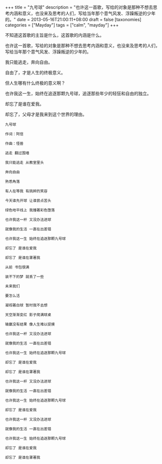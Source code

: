 +++
title = "九号球"
description = "也许这一首歌，写给的对象是那种不想去思考内涵和意义，也没来及思考的人们，写给当年那个意气风发、浮躁叛逆的少年的。"
date = 2013-05-16T21:00:11+08:00
draft = false
[taxonomies]
categories =  ["Mayday"]
tags = ["calm", "mayday"]
+++

不知道这首歌的主旨是什么，这首歌的内涵是什么。

也许这一首歌，写给的对象是那种不想去思考内涵和意义，也没来及思考的人们，写给当年那个意气风发、浮躁叛逆的少年的。

我只能逃走，奔向自由。

自由了，才是人生的终极意义。

但人生哪有什么终极的意义啊？

也许我这一生，始终在追逐那颗九号球，追逐那些年少的轻狂和自由的独立。

却忘了是谁在爱我。

却忘了，父母才是我来到这个世界的理由。

```
九号球

作词：阿信

作曲：怪兽

逃走 翻过围墙

我只能逃走 从教室里头

奔向自由

熟悉角落

有人在等我 有挑衅的笑容

今天谁先开球 让谁尝点苦头

绿色地平线上 我撞著彩色堕落

也许我这一杆 又没办法进球

就像我的生活 一直在出差错

也许我这一生 始终在追逐那颗九号球

却忘了 是谁在爱我

却忘了 是谁在罩著我

从前 书包很满

装不下的梦 就丢了一些

未来我们

要怎么活

凝视著白球 暂时我不去想

天空渐渐变红 影子爬满球桌

输赢没有结果 像人生难以捉摸

也许我这一杆 又没办法进球 

就像我的生活 一直在出差错

也许我这一生 始终在追逐那颗九号球

却忘了 是谁在爱我

却忘了 是谁在罩著我

也许我这一杆 又没办法进球

就像我的生活 一直在出差错

也许我这一生 始终在追逐那颗九号球

却忘了 是谁在爱我

也许我这一杆 又没办法进球

就像我的生活 一直在出差错

也许我这一生 始终在追逐那颗九号球

却忘了 是谁在爱我

却忘了 是谁在罩著我
```
